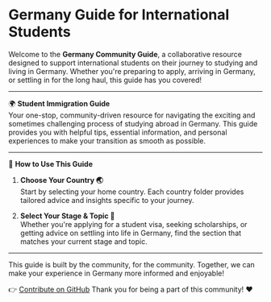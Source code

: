 # Germany Guide for International Students

Welcome to the **Germany Community Guide**, a collaborative resource designed to support international students on their journey to studying and living in Germany. Whether you're preparing to apply, arriving in Germany, or settling in for the long haul, this guide has you covered!

---

🌍 **Student Immigration Guide**  
Your one-stop, community-driven resource for navigating the exciting and sometimes challenging process of studying abroad in Germany. This guide provides you with helpful tips, essential information, and personal experiences to make your transition as smooth as possible.

---

📌 **How to Use This Guide**

1. **Choose Your Country 🌏**  
   Start by selecting your home country. Each country folder provides tailored advice and insights specific to your journey.

2. **Select Your Stage & Topic 🎯**  
   Whether you're applying for a student visa, seeking scholarships, or getting advice on settling into life in Germany, find the section that matches your current stage and topic.

---

This guide is built by the community, for the community. Together, we can make your experience in Germany more informed and enjoyable!

👉 [Contribute on GitHub](https://github.com/M-Hosseini80/Germany)
Thank you for being a part of this community! ♥️
